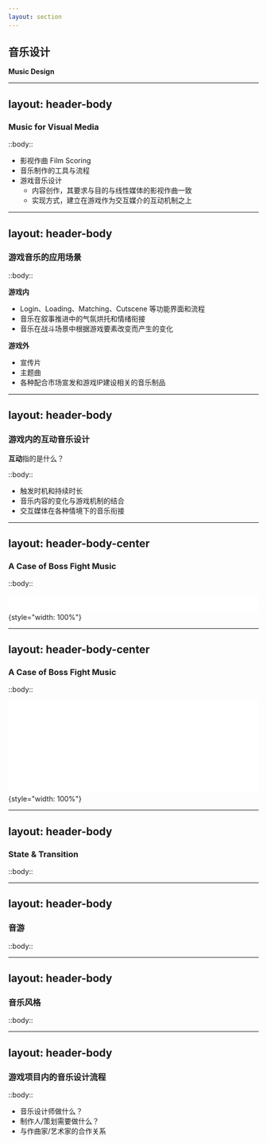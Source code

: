 ```yaml
---
layout: section
---
```


## 音乐设计
**Music Design**

<!--  -->

---
layout: header-body
---

### Music for Visual Media

::body::

<v-clicks>

- 影视作曲 Film Scoring
- 音乐制作的工具与流程
- 游戏音乐设计
  - 内容创作，其要求与目的与线性媒体的影视作曲一致
  - 实现方式，建立在游戏作为交互媒介的互动机制之上

</v-clicks>

<!--  -->

---
layout: header-body
---

### 游戏音乐的应用场景

::body::

<div class="grid grid-cols-2 gap-4" v-clicks>

<div>

**游戏内**
- Login、Loading、Matching、Cutscene 等功能界面和流程
- 音乐在叙事推进中的气氛烘托和情绪衔接
- 音乐在战斗场景中根据游戏要素改变而产生的变化

</div>

<div>

**游戏外**
- 宣传片
- 主题曲
- 各种配合市场宣发和游戏IP建设相关的音乐制品

</div>

</div v-clicks>

<!--  -->

---
layout: header-body
---

### 游戏内的互动音乐设计
**互动**指的是什么？

::body::

- 触发时机和持续时长
- 音乐内容的变化与游戏机制的结合
- 交互媒体在各种情境下的音乐衔接

<!--
- 与线性媒体的音乐有何不同？
- 所谓的互动体现在哪里？
-->

---
layout: header-body-center
---

### A Case of Boss Fight Music

::body::

![](/boss-fight-music-flow-01.png){style="width: 100%"}

<!-- pic 01 -->

---
layout: header-body-center
---

### A Case of Boss Fight Music

::body::

![](/boss-fight-music-flow-02.png){style="width: 100%"}

<!-- pic 02 -->

---
layout: header-body
---

### State & Transition

::body::


<!--
- 用波形片段来讲解
- 然后进 Wwise 演示
-->

---
layout: header-body
---

### 音游

::body::

<!--  -->

---
layout: header-body
---

### 音乐风格

::body::


<!--  -->

---
layout: header-body
---

### 游戏项目内的音乐设计流程

::body::

<v-clicks>

- 音乐设计师做什么？
- 制作人/策划需要做什么？
- 与作曲家/艺术家的合作关系

</v-clicks>

<!--  -->